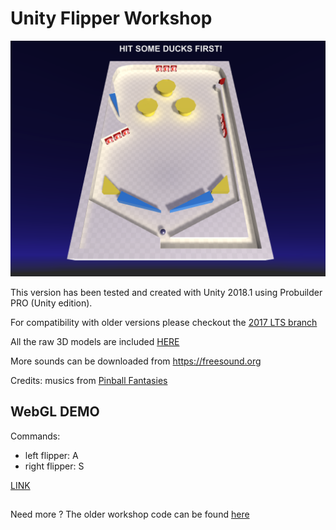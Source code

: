 # Unity Flipper Workshop

![Flipper Image](Doc/screen.png?raw=true "Screen")

This version has been tested and created with Unity 2018.1 using Probuilder PRO (Unity edition).

For compatibility with older versions please checkout the [2017 LTS branch](https://github.com/nferruzzi/UnityFlipper/tree/2017.4.3f1_LTS)

All the raw 3D models are included [HERE](https://github.com/nferruzzi/UnityFlipper/tree/2017.4.3f1_LTS/ExportedAssets)

More sounds can be downloaded from https://freesound.org

Credits: musics from [Pinball Fantasies](https://www.youtube.com/watch?v=6rEehNb4eQg)

## WebGL DEMO

Commands:
- left flipper: A
- right flipper: S

[LINK](https://nferruzzi.github.io/UnityFlipper/Builds/WebGL/index.html)

##

Need more ? The older workshop code can be found [here](https://github.com/nferruzzi/xplode)